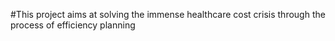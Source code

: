 #This project aims at solving the immense healthcare cost crisis through the process of efficiency planning
